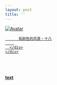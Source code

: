 ```yaml
---
layout: post
title: ''
---
```


<p class="imglist">

<div class="image-container">
  <a href="https://pic.imgdb.cn/item/5ee87e132cb53f50fe9e0b47.jpg"  data-fancybox="images">
    <img src="https://pic.imgdb.cn/item/5ee87e142cb53f50fe9e0b67.jpg" alt="Avatar" class="image" />
    <div class="overlay">
      <div class="text">
        
          有颜色的风景・十八
        
      </div>
    </div>
  </a>
</div>








<a href="https://pic.imgdb.cn/item/5ee87e132cb53f50fe9e0b4a.jpg" data-fancybox="images"><img src="" /></a>
<a href="https://pic.imgdb.cn/item/5ee87e132cb53f50fe9e0b4d.jpg" data-fancybox="images"><img src="" /></a>
<a href="https://pic.imgdb.cn/item/5ee87e132cb53f50fe9e0b51.jpg" data-fancybox="images"><img src="" /></a>
<a href="https://pic.imgdb.cn/item/5ee87e132cb53f50fe9e0b56.jpg" data-fancybox="images"><img src="" /></a>
<a href="https://pic.imgdb.cn/item/5ee87e142cb53f50fe9e0b5a.jpg" data-fancybox="images"><img src="" /></a>
<a href="https://pic.imgdb.cn/item/5ee87e142cb53f50fe9e0b60.jpg" data-fancybox="images"><img src="" /></a>
<a href="https://pic.imgdb.cn/item/5ee87e142cb53f50fe9e0b63.jpg" data-fancybox="images"><img src="" /></a>
<a href="https://pic.imgdb.cn/item/5ee87e142cb53f50fe9e0b67.jpg" data-fancybox="images"><img src="" /></a>
<a href="https://pic.imgdb.cn/item/5ee87e142cb53f50fe9e0b6a.jpg" data-fancybox="images"><img src="" /></a>
<a href="https://pic.imgdb.cn/item/5ee87e142cb53f50fe9e0b6c.jpg" data-fancybox="images"><img src="" /></a>
<a href="https://pic.imgdb.cn/item/5ee87e142cb53f50fe9e0b6e.jpg" data-fancybox="images"><img src="" /></a>
<a href="https://pic.imgdb.cn/item/5ee87e142cb53f50fe9e0b71.jpg" data-fancybox="images"><img src="" /></a>
<a href="https://pic.imgdb.cn/item/5ee87e142cb53f50fe9e0b78.jpg" data-fancybox="images"><img src="" /></a>
<a href="https://pic.imgdb.cn/item/5ee87e142cb53f50fe9e0b7b.jpg" data-fancybox="images"><img src="" /></a>
<a href="https://pic.imgdb.cn/item/5ee87e142cb53f50fe9e0b7d.jpg" data-fancybox="images"><img src="" /></a>
<a href="https://pic.imgdb.cn/item/5ee87e142cb53f50fe9e0b80.jpg" data-fancybox="images"><img src="" /></a>
<a href="https://pic.imgdb.cn/item/5ee87e142cb53f50fe9e0b83.jpg" data-fancybox="images"><img src="" /></a>
<a href="https://pic.imgdb.cn/item/5ee87e142cb53f50fe9e0b87.jpg" data-fancybox="images"><img src="" /></a>
<a href="https://pic.imgdb.cn/item/5ee87e142cb53f50fe9e0b8b.jpg" data-fancybox="images"><img src="" /></a>
<a href="https://pic.imgdb.cn/item/5ee87e142cb53f50fe9e0b91.jpg" data-fancybox="images"><img src="" /></a>
<a href="https://pic.imgdb.cn/item/5ee87e142cb53f50fe9e0b94.jpg" data-fancybox="images"><img src="" /></a>
<a href="https://pic.imgdb.cn/item/5ee87e142cb53f50fe9e0b96.jpg" data-fancybox="images"><img src="" /></a>
<a href="https://pic.imgdb.cn/item/5ee87e142cb53f50fe9e0b99.jpg" data-fancybox="images"><img src="" /></a>
<a href="https://pic.imgdb.cn/item/5ee87e142cb53f50fe9e0b9b.jpg" data-fancybox="images"><img src="" /></a>
<a href="https://pic.imgdb.cn/item/5ee87e142cb53f50fe9e0ba0.jpg" data-fancybox="images"><img src="" /></a>
<a href="https://pic.imgdb.cn/item/5ee87e142cb53f50fe9e0ba4.jpg" data-fancybox="images"><img src="" /></a>
<a href="https://pic.imgdb.cn/item/5ee87e142cb53f50fe9e0ba6.jpg" data-fancybox="images"><img src="" /></a>
<a href="https://pic.imgdb.cn/item/5ee87e142cb53f50fe9e0ba9.jpg" data-fancybox="images"><img src="" /></a>
<a href="https://pic.imgdb.cn/item/5ee87e142cb53f50fe9e0bac.jpg" data-fancybox="images"><img src="" /></a>
<a href="https://pic.imgdb.cn/item/5ee87e8f2cb53f50fe9e909f.jpg" data-fancybox="images"><img src="" /></a>
<a href="https://pic.imgdb.cn/item/5ee87e8f2cb53f50fe9e90a3.jpg" data-fancybox="images"><img src="" /></a>
<a href="https://pic.imgdb.cn/item/5ee87e8f2cb53f50fe9e90a7.jpg" data-fancybox="images"><img src="" /></a>
<a href="https://pic.imgdb.cn/item/5ee87e8f2cb53f50fe9e90ac.jpg" data-fancybox="images"><img src="" /></a>
<a href="https://pic.imgdb.cn/item/5ee87e8f2cb53f50fe9e90b1.jpg" data-fancybox="images"><img src="" /></a>
<a href="https://pic.imgdb.cn/item/5ee87e8f2cb53f50fe9e90b6.jpg" data-fancybox="images"><img src="" /></a>
<a href="https://pic.imgdb.cn/item/5ee87e8f2cb53f50fe9e90bd.jpg" data-fancybox="images"><img src="" /></a>
<a href="https://pic.imgdb.cn/item/5ee87e8f2cb53f50fe9e90c1.jpg" data-fancybox="images"><img src="" /></a>
<a href="https://pic.imgdb.cn/item/5ee87e8f2cb53f50fe9e90c4.jpg" data-fancybox="images"><img src="" /></a>
<a href="https://pic.imgdb.cn/item/5ee87e8f2cb53f50fe9e90c8.jpg" data-fancybox="images"><img src="" /></a>
<a href="https://pic.imgdb.cn/item/5ee87e8f2cb53f50fe9e90cf.jpg" data-fancybox="images"><img src="" /></a>
<a href="https://pic.imgdb.cn/item/5ee87e8f2cb53f50fe9e90d3.jpg" data-fancybox="images"><img src="" /></a>
<a href="https://pic.imgdb.cn/item/5ee87e8f2cb53f50fe9e90d8.jpg" data-fancybox="images"><img src="" /></a>
<a href="https://pic.imgdb.cn/item/5ee87e8f2cb53f50fe9e90e0.jpg" data-fancybox="images"><img src="" /></a>
<a href="https://pic.imgdb.cn/item/5ee87e8f2cb53f50fe9e90e4.jpg" data-fancybox="images"><img src="" /></a>
<a href="https://pic.imgdb.cn/item/5ee87e8f2cb53f50fe9e90eb.jpg" data-fancybox="images"><img src="" /></a>
<a href="https://pic.imgdb.cn/item/5ee87e8f2cb53f50fe9e90f1.jpg" data-fancybox="images"><img src="" /></a>
<a href="https://pic.imgdb.cn/item/5ee87e8f2cb53f50fe9e90f6.jpg" data-fancybox="images"><img src="" /></a>
<a href="https://pic.imgdb.cn/item/5ee87e8f2cb53f50fe9e90fa.jpg" data-fancybox="images"><img src="" /></a>
<a href="https://pic.imgdb.cn/item/5ee87e8f2cb53f50fe9e90fd.jpg" data-fancybox="images"><img src="" /></a>
<a href="https://pic.imgdb.cn/item/5ee87e8f2cb53f50fe9e9104.jpg" data-fancybox="images"><img src="" /></a>
<a href="https://pic.imgdb.cn/item/5ee87e8f2cb53f50fe9e9109.jpg" data-fancybox="images"><img src="" /></a>
<a href="https://pic.imgdb.cn/item/5ee87e8f2cb53f50fe9e910c.jpg" data-fancybox="images"><img src="" /></a>
<a href="https://pic.imgdb.cn/item/5ee87e8f2cb53f50fe9e910f.jpg" data-fancybox="images"><img src="" /></a>
<a href="https://pic.imgdb.cn/item/5ee87e8f2cb53f50fe9e9111.jpg" data-fancybox="images"><img src="" /></a>
<a href="https://pic.imgdb.cn/item/5ee87e8f2cb53f50fe9e9115.jpg" data-fancybox="images"><img src="" /></a>
<a href="https://pic.imgdb.cn/item/5ee87e8f2cb53f50fe9e9118.jpg" data-fancybox="images"><img src="" /></a>
<a href="https://pic.imgdb.cn/item/5ee87e8f2cb53f50fe9e911d.jpg" data-fancybox="images"><img src="" /></a>
<a href="https://pic.imgdb.cn/item/5ee87e8f2cb53f50fe9e9120.jpg" data-fancybox="images"><img src="" /></a>
<a href="https://pic.imgdb.cn/item/5ee87e8f2cb53f50fe9e9123.jpg" data-fancybox="images"><img src="" /></a>
<a href="https://pic.imgdb.cn/item/5ee87ec12cb53f50fe9ec8d1.jpg" data-fancybox="images"><img src="" /></a>
<a href="https://pic.imgdb.cn/item/5ee87ec12cb53f50fe9ec8d4.jpg" data-fancybox="images"><img src="" /></a>
<a href="https://pic.imgdb.cn/item/5ee87ec12cb53f50fe9ec8d8.jpg" data-fancybox="images"><img src="" /></a>
<a href="https://pic.imgdb.cn/item/5ee87ec12cb53f50fe9ec8dc.jpg" data-fancybox="images"><img src="" /></a>
<a href="https://pic.imgdb.cn/item/5ee87ec12cb53f50fe9ec8e3.jpg" data-fancybox="images"><img src="" /></a>
<a href="https://pic.imgdb.cn/item/5ee87ec12cb53f50fe9ec8e7.jpg" data-fancybox="images"><img src="" /></a>
<a href="https://pic.imgdb.cn/item/5ee87ec12cb53f50fe9ec8f0.jpg" data-fancybox="images"><img src="" /></a>
<a href="https://pic.imgdb.cn/item/5ee87ec12cb53f50fe9ec8f3.jpg" data-fancybox="images"><img src="" /></a>
<a href="https://pic.imgdb.cn/item/5ee87ec12cb53f50fe9ec8f6.jpg" data-fancybox="images"><img src="" /></a>
<a href="https://pic.imgdb.cn/item/5ee87ec12cb53f50fe9ec8f9.jpg" data-fancybox="images"><img src="" /></a>
<a href="https://pic.imgdb.cn/item/5ee87ec12cb53f50fe9ec8fe.jpg" data-fancybox="images"><img src="" /></a>
<a href="https://pic.imgdb.cn/item/5ee87ec12cb53f50fe9ec905.jpg" data-fancybox="images"><img src="" /></a>
<a href="https://pic.imgdb.cn/item/5ee87ec12cb53f50fe9ec90a.jpg" data-fancybox="images"><img src="" /></a>
<a href="https://pic.imgdb.cn/item/5ee87ec12cb53f50fe9ec90d.jpg" data-fancybox="images"><img src="" /></a>
<a href="https://pic.imgdb.cn/item/5ee87ec12cb53f50fe9ec911.jpg" data-fancybox="images"><img src="" /></a>
<a href="https://pic.imgdb.cn/item/5ee87ec12cb53f50fe9ec918.jpg" data-fancybox="images"><img src="" /></a>
<a href="https://pic.imgdb.cn/item/5ee87ec12cb53f50fe9ec91b.jpg" data-fancybox="images"><img src="" /></a>
<a href="https://pic.imgdb.cn/item/5ee87ec12cb53f50fe9ec923.jpg" data-fancybox="images"><img src="" /></a>
<a href="https://pic.imgdb.cn/item/5ee87ec12cb53f50fe9ec927.jpg" data-fancybox="images"><img src="" /></a>
<a href="https://pic.imgdb.cn/item/5ee87ec12cb53f50fe9ec931.jpg" data-fancybox="images"><img src="" /></a>
<a href="https://pic.imgdb.cn/item/5ee87ec12cb53f50fe9ec937.jpg" data-fancybox="images"><img src="" /></a>
<a href="https://pic.imgdb.cn/item/5ee87ec12cb53f50fe9ec93d.jpg" data-fancybox="images"><img src="" /></a>
<a href="https://pic.imgdb.cn/item/5ee87ec12cb53f50fe9ec940.jpg" data-fancybox="images"><img src="" /></a>
<a href="https://pic.imgdb.cn/item/5ee87ec12cb53f50fe9ec943.jpg" data-fancybox="images"><img src="" /></a>
<a href="https://pic.imgdb.cn/item/5ee87ec12cb53f50fe9ec948.jpg" data-fancybox="images"><img src="" /></a>
<a href="https://pic.imgdb.cn/item/5ee87ec12cb53f50fe9ec950.jpg" data-fancybox="images"><img src="" /></a>
<a href="https://pic.imgdb.cn/item/5ee87ec12cb53f50fe9ec953.jpg" data-fancybox="images"><img src="" /></a>
<a href="https://pic.imgdb.cn/item/5ee87ec12cb53f50fe9ec955.jpg" data-fancybox="images"><img src="" /></a>
<a href="https://pic.imgdb.cn/item/5ee87ec12cb53f50fe9ec95a.jpg" data-fancybox="images"><img src="" /></a>
<a href="https://pic.imgdb.cn/item/5ee87ec12cb53f50fe9ec95f.jpg" data-fancybox="images"><img src="" /></a>
<a href="https://pic.imgdb.cn/item/5ee87ef02cb53f50fe9ef5f6.jpg" data-fancybox="images"><img src="" /></a>
<a href="https://pic.imgdb.cn/item/5ee87ef02cb53f50fe9ef5f8.jpg" data-fancybox="images"><img src="" /></a>
<a href="https://pic.imgdb.cn/item/5ee87ef02cb53f50fe9ef5fb.jpg" data-fancybox="images"><img src="" /></a>
<a href="https://pic.imgdb.cn/item/5ee87ef02cb53f50fe9ef600.jpg" data-fancybox="images"><img src="" /></a>
<a href="https://pic.imgdb.cn/item/5ee87ef02cb53f50fe9ef603.jpg" data-fancybox="images"><img src="" /></a>
<a href="https://pic.imgdb.cn/item/5ee87ef02cb53f50fe9ef605.jpg" data-fancybox="images"><img src="" /></a>
<a href="https://pic.imgdb.cn/item/5ee87ef02cb53f50fe9ef607.jpg" data-fancybox="images"><img src="" /></a>
<a href="https://pic.imgdb.cn/item/5ee87ef02cb53f50fe9ef60e.jpg" data-fancybox="images"><img src="" /></a>
<a href="https://pic.imgdb.cn/item/5ee87ef02cb53f50fe9ef610.jpg" data-fancybox="images"><img src="" /></a>
<a href="https://pic.imgdb.cn/item/5ee87ef02cb53f50fe9ef613.jpg" data-fancybox="images"><img src="" /></a>
<a href="https://pic.imgdb.cn/item/5ee87ef12cb53f50fe9ef617.jpg" data-fancybox="images"><img src="" /></a>
<a href="https://pic.imgdb.cn/item/5ee87ef12cb53f50fe9ef61b.jpg" data-fancybox="images"><img src="" /></a>
<a href="https://pic.imgdb.cn/item/5ee87ef12cb53f50fe9ef61e.jpg" data-fancybox="images"><img src="" /></a>
<a href="https://pic.imgdb.cn/item/5ee87ef12cb53f50fe9ef620.jpg" data-fancybox="images"><img src="" /></a>
<a href="https://pic.imgdb.cn/item/5ee87ef12cb53f50fe9ef622.jpg" data-fancybox="images"><img src="" /></a>
<a href="https://pic.imgdb.cn/item/5ee87ef12cb53f50fe9ef625.jpg" data-fancybox="images"><img src="" /></a>
<a href="https://pic.imgdb.cn/item/5ee87ef12cb53f50fe9ef62a.jpg" data-fancybox="images"><img src="" /></a>
<a href="https://pic.imgdb.cn/item/5ee87ef12cb53f50fe9ef62e.jpg" data-fancybox="images"><img src="" /></a>
<a href="https://pic.imgdb.cn/item/5ee87ef12cb53f50fe9ef631.jpg" data-fancybox="images"><img src="" /></a>
<a href="https://pic.imgdb.cn/item/5ee87ef12cb53f50fe9ef634.jpg" data-fancybox="images"><img src="" /></a>
<a href="https://pic.imgdb.cn/item/5ee87ef12cb53f50fe9ef638.jpg" data-fancybox="images"><img src="" /></a>
<a href="https://pic.imgdb.cn/item/5ee87ef12cb53f50fe9ef63c.jpg" data-fancybox="images"><img src="" /></a>
<a href="https://pic.imgdb.cn/item/5ee87ef12cb53f50fe9ef63e.jpg" data-fancybox="images"><img src="" /></a>
<a href="https://pic.imgdb.cn/item/5ee87ef12cb53f50fe9ef643.jpg" data-fancybox="images"><img src="" /></a>
<a href="https://pic.imgdb.cn/item/5ee87ef12cb53f50fe9ef645.jpg" data-fancybox="images"><img src="" /></a>
<a href="https://pic.imgdb.cn/item/5ee87ef12cb53f50fe9ef647.jpg" data-fancybox="images"><img src="" /></a>
<a href="https://pic.imgdb.cn/item/5ee87ef12cb53f50fe9ef64b.jpg" data-fancybox="images"><img src="" /></a>
<a href="https://pic.imgdb.cn/item/5ee87ef12cb53f50fe9ef64e.jpg" data-fancybox="images"><img src="" /></a>
<a href="https://pic.imgdb.cn/item/5ee87ef12cb53f50fe9ef650.jpg" data-fancybox="images"><img src="" /></a>
<a href="https://pic.imgdb.cn/item/5ee87ef12cb53f50fe9ef655.jpg" data-fancybox="images"><img src="" /></a>
<a href="https://pic.imgdb.cn/item/5ee87f232cb53f50fe9f28c5.jpg" data-fancybox="images"><img src="" /></a>
<a href="https://pic.imgdb.cn/item/5ee87f232cb53f50fe9f28c7.jpg" data-fancybox="images"><img src="" /></a>
<a href="https://pic.imgdb.cn/item/5ee87f232cb53f50fe9f28ce.jpg" data-fancybox="images"><img src="" /></a>
<a href="https://pic.imgdb.cn/item/5ee87f232cb53f50fe9f28d1.jpg" data-fancybox="images"><img src="" /></a>
<a href="https://pic.imgdb.cn/item/5ee87f232cb53f50fe9f28dc.jpg" data-fancybox="images"><img src="" /></a>
<a href="https://pic.imgdb.cn/item/5ee87f232cb53f50fe9f28e0.jpg" data-fancybox="images"><img src="" /></a>
<a href="https://pic.imgdb.cn/item/5ee87f232cb53f50fe9f28e6.jpg" data-fancybox="images"><img src="" /></a>
<a href="https://pic.imgdb.cn/item/5ee87f232cb53f50fe9f28ec.jpg" data-fancybox="images"><img src="" /></a>
<a href="https://pic.imgdb.cn/item/5ee87f232cb53f50fe9f28f0.jpg" data-fancybox="images"><img src="" /></a>
<a href="https://pic.imgdb.cn/item/5ee87f232cb53f50fe9f28f3.jpg" data-fancybox="images"><img src="" /></a>
<a href="https://pic.imgdb.cn/item/5ee87f232cb53f50fe9f28f6.jpg" data-fancybox="images"><img src="" /></a>
<a href="https://pic.imgdb.cn/item/5ee87f232cb53f50fe9f28fa.jpg" data-fancybox="images"><img src="" /></a>
<a href="https://pic.imgdb.cn/item/5ee87f232cb53f50fe9f28fe.jpg" data-fancybox="images"><img src="" /></a>
<a href="https://pic.imgdb.cn/item/5ee87f232cb53f50fe9f2900.jpg" data-fancybox="images"><img src="" /></a>
<a href="https://pic.imgdb.cn/item/5ee87f232cb53f50fe9f2903.jpg" data-fancybox="images"><img src="" /></a>
<a href="https://pic.imgdb.cn/item/5ee87f232cb53f50fe9f2907.jpg" data-fancybox="images"><img src="" /></a>
<a href="https://pic.imgdb.cn/item/5ee87f232cb53f50fe9f290b.jpg" data-fancybox="images"><img src="" /></a>
<a href="https://pic.imgdb.cn/item/5ee87f232cb53f50fe9f290f.jpg" data-fancybox="images"><img src="" /></a>
<a href="https://pic.imgdb.cn/item/5ee87f232cb53f50fe9f2913.jpg" data-fancybox="images"><img src="" /></a>
<a href="https://pic.imgdb.cn/item/5ee87f232cb53f50fe9f2915.jpg" data-fancybox="images"><img src="" /></a>
<a href="https://pic.imgdb.cn/item/5ee87f232cb53f50fe9f291a.jpg" data-fancybox="images"><img src="" /></a>
<a href="https://pic.imgdb.cn/item/5ee87f232cb53f50fe9f291e.jpg" data-fancybox="images"><img src="" /></a>
<a href="https://pic.imgdb.cn/item/5ee87f232cb53f50fe9f2920.jpg" data-fancybox="images"><img src="" /></a>
<a href="https://pic.imgdb.cn/item/5ee87f232cb53f50fe9f2924.jpg" data-fancybox="images"><img src="" /></a>
<a href="https://pic.imgdb.cn/item/5ee87f232cb53f50fe9f2928.jpg" data-fancybox="images"><img src="" /></a>
<a href="https://pic.imgdb.cn/item/5ee87f232cb53f50fe9f292b.jpg" data-fancybox="images"><img src="" /></a>
<a href="https://pic.imgdb.cn/item/5ee87f242cb53f50fe9f2930.jpg" data-fancybox="images"><img src="" /></a>
<a href="https://pic.imgdb.cn/item/5ee87f242cb53f50fe9f2938.jpg" data-fancybox="images"><img src="" /></a>
<a href="https://pic.imgdb.cn/item/5ee87f242cb53f50fe9f293c.jpg" data-fancybox="images"><img src="" /></a>
<a href="https://pic.imgdb.cn/item/5ee87f242cb53f50fe9f293e.jpg" data-fancybox="images"><img src="" /></a>
<a href="https://pic.imgdb.cn/item/5ee87f582cb53f50fe9f590e.jpg" data-fancybox="images"><img src="" /></a>
<a href="https://pic.imgdb.cn/item/5ee87f582cb53f50fe9f5911.jpg" data-fancybox="images"><img src="" /></a>
<a href="https://pic.imgdb.cn/item/5ee87f582cb53f50fe9f5913.jpg" data-fancybox="images"><img src="" /></a>
<a href="https://pic.imgdb.cn/item/5ee87f582cb53f50fe9f5917.jpg" data-fancybox="images"><img src="" /></a>
<a href="https://pic.imgdb.cn/item/5ee87f582cb53f50fe9f591b.jpg" data-fancybox="images"><img src="" /></a>
<a href="https://pic.imgdb.cn/item/5ee87f582cb53f50fe9f591e.jpg" data-fancybox="images"><img src="" /></a>
<a href="https://pic.imgdb.cn/item/5ee87f582cb53f50fe9f5920.jpg" data-fancybox="images"><img src="" /></a>
<a href="https://pic.imgdb.cn/item/5ee87f582cb53f50fe9f5925.jpg" data-fancybox="images"><img src="" /></a>
<a href="https://pic.imgdb.cn/item/5ee87f582cb53f50fe9f5927.jpg" data-fancybox="images"><img src="" /></a>
<a href="https://pic.imgdb.cn/item/5ee87f582cb53f50fe9f592b.jpg" data-fancybox="images"><img src="" /></a>
<a href="https://pic.imgdb.cn/item/5ee87f582cb53f50fe9f592e.jpg" data-fancybox="images"><img src="" /></a>
<a href="https://pic.imgdb.cn/item/5ee87f582cb53f50fe9f5932.jpg" data-fancybox="images"><img src="" /></a>
<a href="https://pic.imgdb.cn/item/5ee87f582cb53f50fe9f5936.jpg" data-fancybox="images"><img src="" /></a>
<a href="https://pic.imgdb.cn/item/5ee87f582cb53f50fe9f5938.jpg" data-fancybox="images"><img src="" /></a>
<a href="https://pic.imgdb.cn/item/5ee87f582cb53f50fe9f593a.jpg" data-fancybox="images"><img src="" /></a>
<a href="https://pic.imgdb.cn/item/5ee87f582cb53f50fe9f5940.jpg" data-fancybox="images"><img src="" /></a>
<a href="https://pic.imgdb.cn/item/5ee87f582cb53f50fe9f5942.jpg" data-fancybox="images"><img src="" /></a>
<a href="https://pic.imgdb.cn/item/5ee87f582cb53f50fe9f5947.jpg" data-fancybox="images"><img src="" /></a>
<a href="https://pic.imgdb.cn/item/5ee87f582cb53f50fe9f594a.jpg" data-fancybox="images"><img src="" /></a>
<a href="https://pic.imgdb.cn/item/5ee87f582cb53f50fe9f594c.jpg" data-fancybox="images"><img src="" /></a>
<a href="https://pic.imgdb.cn/item/5ee87f582cb53f50fe9f594f.jpg" data-fancybox="images"><img src="" /></a>
<a href="https://pic.imgdb.cn/item/5ee87f582cb53f50fe9f5951.jpg" data-fancybox="images"><img src="" /></a>
<a href="https://pic.imgdb.cn/item/5ee87f582cb53f50fe9f5955.jpg" data-fancybox="images"><img src="" /></a>
<a href="https://pic.imgdb.cn/item/5ee87f582cb53f50fe9f5958.jpg" data-fancybox="images"><img src="" /></a>
<a href="https://pic.imgdb.cn/item/5ee87f582cb53f50fe9f595e.jpg" data-fancybox="images"><img src="" /></a>
<a href="https://pic.imgdb.cn/item/5ee87f582cb53f50fe9f5964.jpg" data-fancybox="images"><img src="" /></a>
<a href="https://pic.imgdb.cn/item/5ee87f582cb53f50fe9f5969.jpg" data-fancybox="images"><img src="" /></a>
<a href="https://pic.imgdb.cn/item/5ee87f582cb53f50fe9f596c.jpg" data-fancybox="images"><img src="" /></a>
<a href="https://pic.imgdb.cn/item/5ee87f582cb53f50fe9f5973.jpg" data-fancybox="images"><img src="" /></a>
<a href="https://pic.imgdb.cn/item/5ee87f582cb53f50fe9f5975.jpg" data-fancybox="images"><img src="" /></a>
<a href="https://pic.imgdb.cn/item/5ee87f962cb53f50fe9f93f4.jpg" data-fancybox="images"><img src="" /></a>
<a href="https://pic.imgdb.cn/item/5ee87f962cb53f50fe9f93f7.jpg" data-fancybox="images"><img src="" /></a>
<a href="https://pic.imgdb.cn/item/5ee87f962cb53f50fe9f93fa.jpg" data-fancybox="images"><img src="" /></a>
<a href="https://pic.imgdb.cn/item/5ee87f962cb53f50fe9f9400.jpg" data-fancybox="images"><img src="" /></a>
<a href="https://pic.imgdb.cn/item/5ee87f962cb53f50fe9f9407.jpg" data-fancybox="images"><img src="" /></a>


</p>


#### [text](/works/0037a.html)
